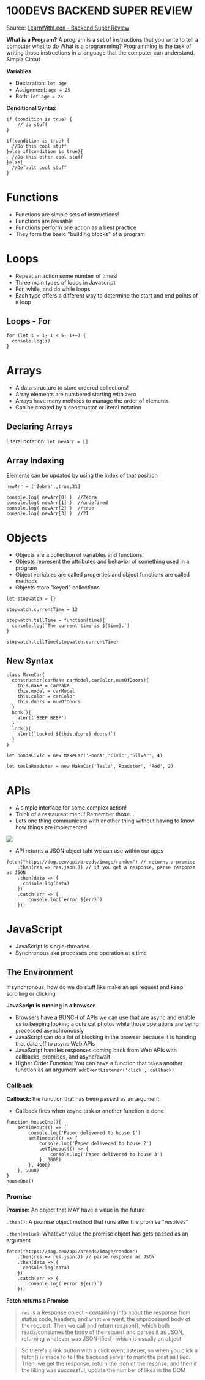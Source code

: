 # 100DEVS BACKEND SUPER REVIEW
Source: [LearnWithLeon - Backend Super Review](https://slides.com/leonnoel/backend-crash-course-100devs-2#/76)

**What is a Program?**
A program is a set of instructions that you write to tell a computer what to do
What is a programming?
Programming is the task of writing those instructions in a language that the computer can understand.
Simple Circut

**Variables**
- Declaration: `let age`
- Assignment: `age = 25`
- Both: `let age = 25`

**Conditional Syntax**
```
if (condition is true) {
    // do stuff
}
```

```
if(condition is true) {
  //Do this cool stuff
}else if(condition is true){
  //Do this other cool stuff
}else{
  //Default cool stuff
}
```

# Functions
- Functions are simple sets of instructions!
- Functions are reusable
- Functions perform one action as a best practice
- They form the basic "building blocks" of a program

# Loops
- Repeat an action some number of times!
- Three main types of loops in Javascript
- For, while, and do while loops
- Each type offers a different way to determine the start and end points of a loop

## Loops - For
```
for (let i = 1; i < 5; i++) {
  console.log(i)
}
```

# Arrays
- A data structure to store ordered collections!
- Array elements are numbered starting with zero
- Arrays have many methods to manage the order of elements
- Can be created by a constructor or literal notation


## Declaring Arrays
Literal notation: `let newArr = []`

## Array Indexing
Elements can be updated by using the index of that position

```
newArr = ['Zebra',,true,21]

console.log( newArr[0] )  //Zebra
console.log( newArr[1] )  //undefined
console.log( newArr[2] )  //true
console.log( newArr[3] )  //21
```

# Objects
- Objects are a collection of variables and functions!
- Objects represent the attributes and behavior of something used in a program
- Object variables are called properties and object functions are called methods
- Objects store "keyed" collections

```
let stopwatch = {}

stopwatch.currentTime = 12

stopwatch.tellTime = function(time){
  console.log(`The current time is ${time}.`)
}

stopwatch.tellTime(stopwatch.currentTime)
```

## New Syntax
```
class MakeCar{
  constructor(carMake,carModel,carColor,numOfDoors){
    this.make = carMake
    this.model = carModel
    this.color = carColor
    this.doors = numOfDoors
  }
  honk(){
    alert('BEEP BEEP')
  }
  lock(){
    alert(`Locked ${this.doors} doors!`)
  }
}

let hondaCivic = new MakeCar('Honda','Civic','Silver', 4)

let teslaRoadster = new MakeCar('Tesla','Roadster', 'Red', 2)
```
# APIs
- A simple interface for some complex action!
- Think of a restaurant menu! Remember those...
- Lets one thing communicate with another thing without having to know how things are implemented.

![](https://media.slid.es/uploads/549074/images/7783759/api.png)

- API returns a JSON object taht we can use within our apps
```
fetch("https://dog.ceo/api/breeds/image/random") // returns a promise
    .then(res => res.json()) // if you get a response, parse response as JSON
    .then(data => {
      console.log(data)
    })
    .catch(err => {
        console.log(`error ${err}`)
    });
```

# JavaScript
- JavaScript is single-threaded
- Synchronous aka processes one operation at a time

## The Environment
If synchronous, how do we do stuff like make an api request and keep scrolling or clicking

**JavaScript is running in a browser**
- Browsers have a BUNCH of APIs we can use that are async and enable us to keeping looking a cute cat photos while those operations are being processed asynchronously
- JavaScript can do a lot of blocking in the browser because it is handing that data off to async Web APIs
- JavaScript handles responses coming back from Web APIs with callbacks, promises, and async/await
- Higher Order Function: You can have a function that takes another function as an argument
`addEventListener('click', callback)`

### Callback
**Callback:** the function that has been passed as an argument
- Callback fires when async task or another function is done
```
function houseOne(){
    setTimeout(() => {
        console.log('Paper delivered to house 1')
        setTimeout(() => {
            console.log('Paper delivered to house 2')
            setTimeout(() => {
                console.log('Paper delivered to house 3')
            }, 3000)
        }, 4000)
    }, 5000)
}
houseOne()
```
### Promise
**Promise:** An object that MAY have a value in the future

`.then()`: A promise object method that runs after the promise "resolves"

`.then(value)`: Whatever value the promise object has gets passed as an argument
```
fetch("https://dog.ceo/api/breeds/image/random")
    .then(res => res.json()) // parse response as JSON
    .then(data => {
      console.log(data)
    })
    .catch(err => {
        console.log(`error ${err}`)
    });
```
**Fetch returns a Promise**

> `res` is a Response object - containing info about the response from status code, headers, and what we want, the unprocessed body of the request. Then we call and return res.json(), which both reads/consumes the body of the request and parses it as JSON, returning whatever was JSON-ified - which is usually an object

> So there's a link button with a click event listener, so when you click a fetch() is made to tell the backend server to mark the post as liked. Then, we get the response, return the json of the resonse, and then if the liking was successful, update the number of likes in the DOM 
